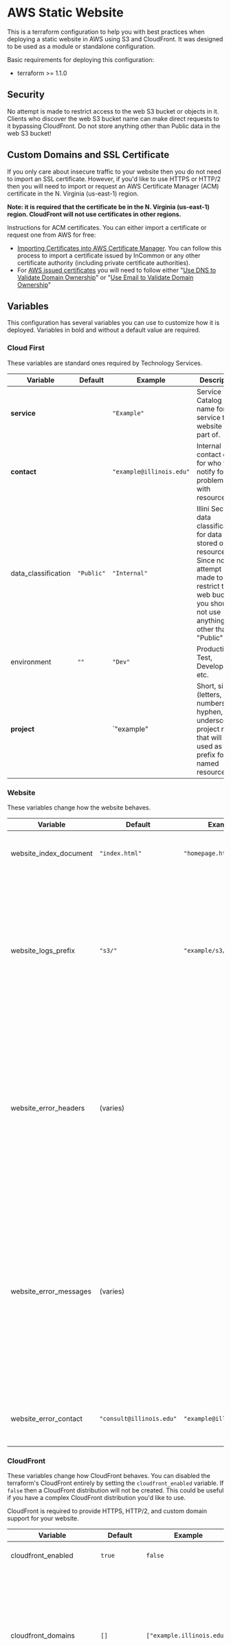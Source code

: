 # AWS Static Website

This is a terraform configuration to help you with best practices when
deploying a static website in AWS using S3 and CloudFront. It was
designed to be used as a module or standalone configuration.

Basic requirements for deploying this configuration:

* terraform >= 1.1.0

## Security

No attempt is made to restrict access to the web S3 bucket or objects
in it. Clients who discover the web S3 bucket name can make direct
requests to it bypassing CloudFront. Do not store anything other than
Public data in the web S3 bucket!

## Custom Domains and SSL Certificate

If you only care about insecure traffic to your website then you do
not need to import an SSL certificate. However, if you'd like to use
HTTPS or HTTP/2 then you will need to import or request an AWS
Certificate Manager (ACM) certificate in the N. Virginia (us-east-1)
region.

**Note: it is required that the certificate be in the N. Virginia
(us-east-1) region. CloudFront will not use certificates in other
regions.**

Instructions for ACM certificates. You can either import a certificate
or request one from AWS for free:

- [Importing Certificates into AWS Certificate Manager](https://docs.aws.amazon.com/acm/latest/userguide/import-certificate.html).
  You can follow this process to import a certificate issued by InCommon
  or any other certificate authority (including private certificate
  authorities).
- For [AWS issued certificates](https://docs.aws.amazon.com/acm/latest/userguide/gs-acm-request-public.html) you will need to follow either "[Use DNS to Validate Domain Ownership](https://docs.aws.amazon.com/acm/latest/userguide/gs-acm-validate-dns.html)"
  or "[Use Email to Validate Domain Ownership](https://docs.aws.amazon.com/acm/latest/userguide/gs-acm-validate-email.html)"

## Variables

This configuration has several variables you can use to customize how
it is deployed. Variables in bold and without a default value are
required.

### Cloud First

These variables are standard ones required by Technology Services.

| Variable                | Default    | Example                  | Description |
| ----------------------- | ---------- | ------------------------ | ----------- |
| **service**             |            | `"Example"`              | Service Catalog name for the service this website is a part of. |
| **contact**             |            | `"example@illinois.edu"` | Internal contact email for who to notify for problems with resources. |
| data_classification     | `"Public"` | `"Internal"`             | Illini Secure data classification for data stored on the resources. Since no attempt is made to restrict the web bucket you should not use anything other than "Public" here. |
| environment             | `""`       | `"Dev"`                  | Production, Test, Development, etc. |
| **project**             |            | `"example"               | Short, simple (letters, numbers, hyphen, underscore) project name that will be used as the prefix for all named resources. |

### Website

These variables change how the website behaves.

| Variable                | Default                  | Example                  | Description |
| ----------------------- | ------------------------ | ------------------------ | ----------- |
| website_index_document  | `"index.html"`           | `"homepage.html"`        | Filename to use when a URL requests a directory. |
| website_logs_prefix     | `"s3/"`                  | `"example/s3/"`          | Prefix to use when storing S3 logs in a logging bucket **(must end in a "/")**. You can use the same logging bucket for multiple services by changing this prefix. |
| website_error_headers   | (varies)                 |                          | This is a map of HTTP Status Code to text to display in the header element of the error page. You can override individual header texts by changing this variable. |
| website_error_messages  | (varies)                 |                          | This is a map of HTTP Status Code to text to display in the message element of the error page. Full HTML is allowed here. You can override individual message texts by changing this variable. |
| website_error_contact   | `"consult@illinois.edu"` | `"example@illinois.edu"` | Email address to list as the contact on error pages. |

### CloudFront

These variables change how CloudFront behaves. You can disabled the
terraform's CloudFront entirely by setting the `cloudfront_enabled`
variable. If `false` then a CloudFront distribution will not be
created. This could be useful if you have a complex CloudFront
distribution you'd like to use.

CloudFront is required to provide HTTPS, HTTP/2, and custom domain
support for your website.

| Variable                   | Default       | Example                    | Description |
| -------------------------- | ------------- | -------------------------- | ----------- |
| cloudfront_enabled         | `true`        | `false`                    | Enable the managed CloudFront. |
| cloudfront_domains         | `[]`          | `["example.illinois.edu"]` | List of custom domains for your website. Any custom domain will have to be requested using the standard process and then specified here. |
| cloudfront_certificate_arn | `null`        | (ACM cert arn)             | ARN of a certificate requested or imported into AWS Certificate Manager (ACM). This certificate must be in N. Virginia (us-east-1) for CloudFront to use it. If not specified then your website will not be available on HTTPS or HTTP/2. |
| cloudfront_min_ttl         | `0`           | `3600`                     | Minimum allowed TTL for cached objects. |
| cloudfront_max_ttl         | `31536000`    | `86400`                    | Maximum allowed TTL for cached objects. |
| cloudfront_default_ttl     | `0`           | `600`                      | Default amount of time to cache objects when otherwise not specified by the origin. You can change this value for specific files when uploading to the web S3 bucket by setting their Cache-Control metadata. |
| cloudfront_logs_prefix     | `cloudfront/` | `example/cloudfront/`      | Prefix to use when storing CloudFront logs in a logging bucket **(must end in a "/")**. You can use the same logging bucket for multiple services by changing this prefix. |

### Logging

These variables change how logs are stored. You can choose to log to
an existing bucket or let the terraform create a logging bucket for
you. If the terraform creates a bucket then it is private.

| Variable                | Default | Example          | Description |
| ----------------------- | ------- | ---------------- | ----------- |
| logs_bucket             | `null`  | `"example-logs"` | Name of the bucket to store logs in. If not provided then a new, private bucket will be created. |
| lgos_expire             | `30`    | `90`             | Number of days to wait before deleting log files. This is only used if `logs_bucket` is not specified. |

## Outputs

The terraform configuration outputs several values for you to use.

| Value             | Description |
| ----------------- | ----------- |
| cloudfront_domain | Domain name of your static website. You can create a CNAME to this in DNS to use custom domains (if configured in `cloudfront_domains`). If you need to create A or AAAA records then you will have to use AWS Route53 with aliases to this domain. |
| website_bucket    | Name of the S3 bucket for your website content. |
| website_endpoint  | Domain name for your S3 bucket that handles website operations like index redirection. If you are using a custom CloudFront distribution then use this as a custom origin. |
